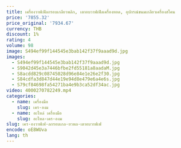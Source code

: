 ```yaml
---
title: เครื่องวาฟเฟิลกรอบเกลียวพลิก, เตาอบวาฟเฟิลเครื่องทอด, อุปกรณ์ขนมเกลียวเครื่องสโคน
price: '7855.32'
price_original: '7934.67'
currency: THB
discount: 1%
rating: 4
volume: 98
image: S494ef99f144545e3bab142f37f9aaad9d.jpg
images:
  - S494ef99f144545e3bab142f37f9aaad9d.jpg
  - S9042d45e3a7446bfbe2fd55181a8aadaM.jpg
  - S8acdd829c08745028d96e84e1e26e2f30.jpg
  - S84cdfa3d847d44e19e94d8e479e6a4e6s.jpg
  - S79cf84698fa54271ba4e9b3ca52df34ac.jpg
video: 4000270782249.mp4
categories:
  - name: เครื่องมือ
    slug: เคร-องม
  - name: อะไหล่ เครื่องมือ
    slug: อะไหล-เคร-องม
slug: เคร-องวาฟเฟ-ลกรอบเกล-ยวพล-เตาอบวาฟเฟ
encode: oE8WUva
lang: th
---
```

  
